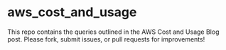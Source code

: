 # aws_cost_and_usage

This repo contains the queries outlined in the AWS Cost and Usage Blog post. Please fork, submit issues, or pull requests for improvements!
